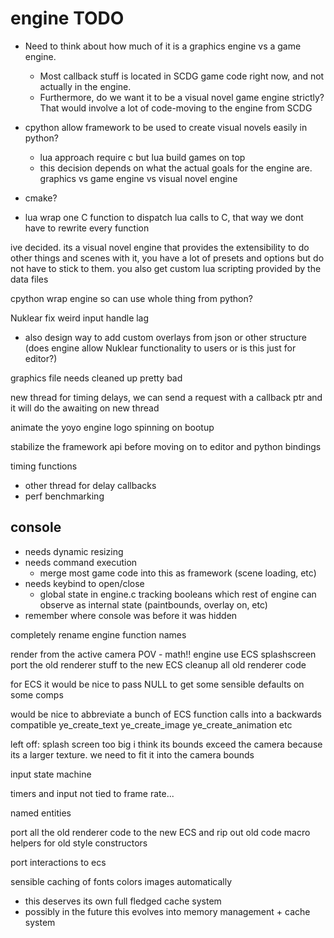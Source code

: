 # engine TODO

- Need to think about how much of it is a graphics engine vs a game engine.
  - Most callback stuff is located in SCDG game code right now, and not actually in the engine.
  - Furthermore, do we want it to be a visual novel game engine strictly? That would involve a lot of code-moving to the engine from SCDG

- cpython allow framework to be used to create visual novels easily in python?
  - lua approach require c but lua build games on top
  - this decision depends on what the actual goals for the engine are. graphics vs game engine vs visual novel engine

- cmake?

- lua wrap one C function to dispatch lua calls to C, that way we dont have to rewrite every function

ive decided. its a visual novel engine that provides the extensibility to do other things and scenes with it, you have a lot of presets and options but do not have to stick to them. you also get custom lua scripting provided by the data files

cpython wrap engine so can use whole thing from python?

Nuklear fix weird input handle lag

- also design way to add custom overlays from json or other structure (does engine allow Nuklear functionality to users or is this just for editor?)

graphics file needs cleaned up pretty bad

new thread for timing delays, we can send a request with a callback ptr and it will do the awaiting on new thread

animate the yoyo engine logo spinning on bootup

stabilize the framework api before moving on to editor and python bindings

timing functions

- other thread for delay callbacks
- perf benchmarking

## console

- needs dynamic resizing
- needs command execution
  - merge most game code into this as framework (scene loading, etc)
- needs keybind to open/close
  - global state in engine.c tracking booleans which rest of engine can observe as internal state (paintbounds, overlay on, etc)
- remember where console was before it was hidden

completely rename engine function names

render from the active camera POV - math!!
engine use ECS splashscreen
port the old renderer stuff to the new ECS
cleanup all old renderer code

for ECS it would be nice to pass NULL to get some sensible defaults on some comps

would be nice to abbreviate a bunch of ECS function calls into a backwards compatible ye_create_text ye_create_image ye_create_animation etc

left off:
splash screen too big i think its bounds exceed the camera because its a larger texture. we need to fit it into the camera bounds

input state machine

timers and input not tied to frame rate...

named entities

port all the old renderer code to the new ECS and rip out old code
macro helpers for old style constructors

port interactions to ecs

sensible caching of fonts colors images automatically

- this deserves its own full fledged cache system
- possibly in the future this evolves into memory management + cache system
